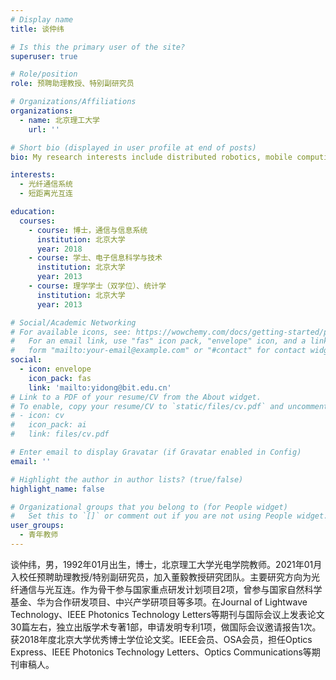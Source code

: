 ```yaml
---
# Display name
title: 谈仲纬

# Is this the primary user of the site?
superuser: true

# Role/position
role: 预聘助理教授、特别副研究员

# Organizations/Affiliations
organizations:
  - name: 北京理工大学
    url: ''

# Short bio (displayed in user profile at end of posts)
bio: My research interests include distributed robotics, mobile computing and programmable matter.

interests:
  - 光纤通信系统
  - 短距离光互连

education:
  courses:
    - course: 博士，通信与信息系统
      institution: 北京大学
      year: 2018
    - course: 学士、电子信息科学与技术
      institution: 北京大学
      year: 2013
    - course: 理学学士（双学位）、统计学
      institution: 北京大学
      year: 2013

# Social/Academic Networking
# For available icons, see: https://wowchemy.com/docs/getting-started/page-builder/#icons
#   For an email link, use "fas" icon pack, "envelope" icon, and a link in the
#   form "mailto:your-email@example.com" or "#contact" for contact widget.
social:
  - icon: envelope
    icon_pack: fas
    link: 'mailto:yidong@bit.edu.cn'
# Link to a PDF of your resume/CV from the About widget.
# To enable, copy your resume/CV to `static/files/cv.pdf` and uncomment the lines below.
# - icon: cv
#   icon_pack: ai
#   link: files/cv.pdf

# Enter email to display Gravatar (if Gravatar enabled in Config)
email: ''

# Highlight the author in author lists? (true/false)
highlight_name: false

# Organizational groups that you belong to (for People widget)
#   Set this to `[]` or comment out if you are not using People widget.
user_groups:
  - 青年教师
---
```


谈仲纬，男，1992年01月出生，博士，北京理工大学光电学院教师。2021年01月入校任预聘助理教授/特别副研究员，加入董毅教授研究团队。主要研究方向为光纤通信与光互连。作为骨干参与国家重点研发计划项目2项，曾参与国家自然科学基金、华为合作研发项目、中兴产学研项目等多项。在Journal of Lightwave Technology、IEEE Photonics Technology Letters等期刊与国际会议上发表论文30篇左右，独立出版学术专著1部，申请发明专利1项，做国际会议邀请报告1次。获2018年度北京大学优秀博士学位论文奖。IEEE会员、OSA会员，担任Optics Express、IEEE Photonics Technology Letters、Optics Communications等期刊审稿人。
